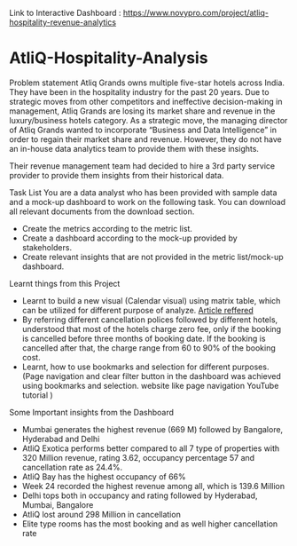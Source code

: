 
Link to Interactive Dashboard : https://www.novypro.com/project/atliq-hospitality-revenue-analytics


# AtliQ-Hospitality-Analysis

Problem statement
Atliq Grands owns multiple five-star hotels across India. They have been in the hospitality industry for the past 20 years. Due to strategic moves from other competitors and ineffective decision-making in management, Atliq Grands are losing its market share and revenue in the luxury/business hotels category. As a strategic move, the managing director of Atliq Grands wanted to incorporate “Business and Data Intelligence” in order to regain their market share and revenue. However, they do not have an in-house data analytics team to provide them with these insights.

Their revenue management team had decided to hire a 3rd party service provider to provide them insights from their historical data.

Task List
You are a data analyst who has been provided with sample data and a mock-up dashboard to work on the following task. You can download all relevant documents from the download section.

-  Create the metrics according to the metric list.
-  Create a dashboard according to the mock-up provided by stakeholders.
-  Create relevant insights that are not provided in the metric list/mock-up dashboard.


Learnt things from this Project

-  Learnt to build a new visual (Calendar visual) using matrix table, which can be utilized for different purpose of analyze. [Article reffered](https://www.linkedin.com/pulse/calendar-matrix-syed-ahmed-ali/?trackingId=VgyLpo%2BYxVRs8tD03PXcPQ%3D%3D)
-  By referring different cancellation polices followed by different hotels, understood that most of the hotels charge zero fee, only if the booking is cancelled before three months of booking date. If the booking is cancelled after that, the charge range from 60 to 90% of the booking cost.
-  Learnt, how to use bookmarks and selection for different purposes. (Page navigation and clear filter button in the dashboard was achieved using bookmarks and selection. website like page navigation YouTube tutorial )


Some Important insights from the Dashboard

-  Mumbai generates the highest revenue (669 M) followed by Bangalore, Hyderabad and Delhi
-  AtliQ Exotica performs better compared to all 7 type of properties with 320 Million revenue, rating 3.62, occupancy percentage 57 and cancellation rate as 24.4%.
-  AtliQ Bay has the highest occupancy of 66%
-  Week 24 recorded the highest revenue among all, which is 139.6 Million
-  Delhi tops both in occupancy and rating followed by Hyderabad, Mumbai, Bangalore
-  AtliQ lost around 298 Million in cancellation
-  Elite type rooms has the most booking and as well higher cancellation rate
